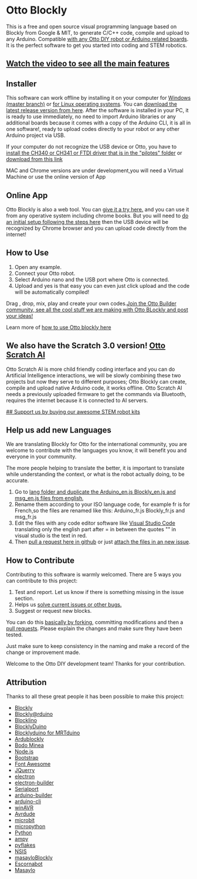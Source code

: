 # Otto Blockly

This is a free and open source visual programming language based on Blockly from Google & MIT, to generate C/C++ code, compile and upload to any Arduino. Compatible [with any Otto DIY robot or Arduino related boards](https://www.ottodiy.com/academy). It is the perfect software to get you started into coding and STEM robotics.

## [Watch the video to see all the main features](https://youtu.be/chcWxh4Co_c)

## Installer
This software can work offline by installing it on your computer for [Windows (master branch)](https://github.com/OttoDIY/blockly) or [for Linux operating systems](https://github.com/OttoDIY/blockly/tree/versionlinux). You can [download the latest release version from here](https://github.com/OttoDIY/blockly/releases). After the software is installed in your PC, it is ready to use immediately, no need to import Arduino libraries or any additional boards because it comes with a copy of the Arduino CLI, it is all in one software!, ready to upload codes directly to your robot or any other Arduino project via USB. 

If your computer do not recognize the USB device or Otto, you have to [install the CH340 or CH341 or FTDI driver that is in the "pilotes" folder](https://github.com/OttoDIY/blockly/tree/master/pilotes) or [download from this link](https://sparks.gogo.co.nz/ch340.html)

MAC and Chrome  versions are under development,you will need a Virtual Machine or use the online version of App

## Online App
Otto Blockly is also a web tool. You can [give it a try here.](https://ottoschool.com/blockly/) and you can use it from any operative system including chrome books. But you will need to [do an initial setup following the steps here](https://ottoschool.com/en/config-blockly/) then the USB device will be recognized by Chrome browser and you can upload code directly from the internet!

## How to Use

1. Open any example.
2. Connect your Otto robot.
3. Select Arduino nano and the USB port where Otto is connected.
4. Upload and yes is that easy you can even just click upload and the code will be automatically compiled!

Drag , drop, mix, play and create your own codes.[Join the Otto Builder community, see all the cool stuff we are making with Otto BLockly and post your ideas!](http://builders.ottodiy.com/) 

Learn more of [how to use Otto blockly here](https://ottoschool.com/en/courses/code/)

## We also have the Scratch 3.0 version! [Otto Scratch AI](https://ottoschool.com/scratch/) 
Otto Scratch AI is more child friendly coding interface and you can do Artificial Intelligence interactions, we will be slowly combining these two projects but now they serve to different purposes;
Otto Blockly can create, compile and upload native Arduino code, it works offline.
Otto Scratch AI needs a previously uploaded firmware to get the commands via Bluetooth, requires the internet because it is connected to AI servers.

[## Support us by buying our awesome STEM robot kits](http://store.ottodiy.com/)

## Help us add new Languages

We are translating Blockly for Otto for the international community, you are welcome to contribute with the languages you know, it will benefit you and everyone in your community.

The more people helping to translate the better, it is important to translate while understanding the context, or what is the robot actually doing, to be accurate.

1. Go to [lang folder and duplicate the Arduino_en.js Blockly_en.js and msg_en.js  files from english](https://github.com/OttoDIY/blockly/tree/master/www/lang), 
2. Rename them according to your ISO language code, for example fr is for French,so the files are renamed like this: Arduino_fr.js Blockly_fr.js and msg_fr.js  
3. Edit the files with any code editor software like [Visual Studio Code](https://code.visualstudio.com/) translating only the english part after = in between the quotes "" in visual studio is the text in red.
4. Then [pull a request here in github](https://github.com/OttoDIY/blockly/pulls) or just [attach the files in an new issue](https://github.com/OttoDIY/blockly/issues).

## How to Contribute
Contributing to this software is warmly welcomed. There are 5 ways you can contribute to this project:
1. Test and report. Let us know if there is something missing in the issue section.
2. Helps us [solve current issues or other bugs.](https://github.com/OttoDIY/blockly/issues) 
3. Suggest or request new blocks.

You can do this [basically by forking](https://help.github.com/en/articles/fork-a-repo), committing modifications and then a [pull requests](https://help.github.com/en/articles/about-pull-requests). Please explain the changes and make sure they have been tested.

Just make sure to keep consistency in the naming and make a record of the change or improvement made.

Welcome to the Otto DIY development team!
Thanks for your contribution.

## Attribution

Thanks to all these great people it has been possible to make this project:

- [Blockly](https://developers.google.com/blockly)
- [Blockly@rduino](https://github.com/technologiescollege/Blockly-at-rduino)
- [Blocklino](https://github.com/fontainejp/blocklino/)
- [BlocklyDuino](https://github.com/BlocklyDuino/BlocklyDuino)
- [Blocklyduino for MRTduino](https://logix5.com/Blockyduino-para-MRTDuino/)
- [Ardublockly](https://github.com/carlosperate/ardublockly)
- [Bodo Minea](https://github.com/BodoMinea)
- [Node.js](https://nodejs.org/)
- [Bootstrap](http://getbootstrap.com)
- [Font Awesome](http://fontawesome.io)
- [JQuerry](https://jquery.com)
- [electron](https://electronjs.org/)
- [electron-builder](https://github.com/electron-userland/electron-builder)
- [Serialport](https://github.com/node-serialport/node-serialport)
- [arduino-builder](https://github.com/arduino/arduino-builder)
- [arduino-cli](https://github.com/arduino/arduino-cli)
- [winAVR](https://sourceforge.net/projects/winavr)
- [Avrdude](http://www.nongnu.org/avrdude)
- [microbit](https://microbit.org/)
- [micropython](https://wiki.mchobby.be/index.php?title=MicroPython-Accueil)
- [Python](https://docs.python.org/)
- [ampy](https://github.com/pycampers/ampy)
- [pyflakes](https://github.com/PyCQA/pyflakes)
- [NSIS](https://sourceforge.net/projects/nsis)
- [masayloBlockly](https://github.com/agomezgar/masayloBlockly)
- [Escornabot](escornabot.com) 
- [Masaylo](https://github.com/agomezgar/masaylo)